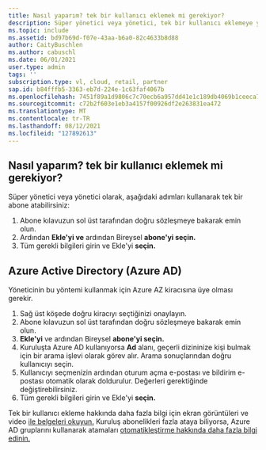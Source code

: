 ```yaml
---
title: Nasıl yaparım? tek bir kullanıcı eklemek mi gerekiyor?
description: Süper yönetici veya yönetici, tek bir kullanıcı eklemeye yönelik yardım arıyor.
ms.topic: include
ms.assetid: bd97b69d-f07e-43aa-b6a0-82c4633b8d88
author: CaityBuschlen
ms.author: cabuschl
ms.date: 06/01/2021
user.type: admin
tags: ''
subscription.type: vl, cloud, retail, partner
sap.id: b84fffb5-3363-eb7d-224e-1c63faf4067b
ms.openlocfilehash: 7451f89a1d9806c7c70ecb6a957dd41e1c189db4069b1ceeca766d1643299042
ms.sourcegitcommit: c72b2f603e1eb3a4157f00926df2e263831ea472
ms.translationtype: MT
ms.contentlocale: tr-TR
ms.lasthandoff: 08/12/2021
ms.locfileid: "127892613"
---
```

## <a name="how-do-i-add-a-single-user-to-my-agreement"></a>Nasıl yaparım? tek bir kullanıcı eklemek mi gerekiyor?

Süper yönetici veya yönetici olarak, aşağıdaki adımları kullanarak tek bir abone atabilirsiniz: 
1. Abone kılavuzun sol üst tarafından doğru sözleşmeye bakarak emin olun.
2. Ardından **Ekle'yi ve** ardından Bireysel **abone'yi seçin.**
3. Tüm gerekli bilgileri girin ve Ekle'yi **seçin.**

## <a name="azure-active-directory-azure-ad"></a>Azure Active Directory (Azure AD) 

Yöneticinin bu yöntemi kullanmak için Azure AZ kiracısına üye olması gerekir.

1. Sağ üst köşede doğru kiracıyı seçtiğinizi onaylayın.
2. Abone kılavuzun sol üst tarafından doğru sözleşmeye bakarak emin olun.
3. **Ekle'yi** ve ardından Bireysel **abone'yi seçin.**
4. Kuruluşta Azure AD kullanıyorsa **Ad** alanı, geçerli dizininize kişi bulmak için bir arama işlevi olarak görev alır. Arama sonuçlarından doğru kullanıcıyı seçin.
5. Kullanıcıyı seçmenizin ardından oturum açma e-postası ve bildirim e-postası otomatik olarak doldurulur. Değerleri gerektiğinde değiştirebilirsiniz.
6. Tüm gerekli bilgileri girin ve Ekle'yi **seçin.**

Tek bir kullanıcı ekleme hakkında daha fazla bilgi için ekran görüntüleri ve video [ile belgeleri okuyun.](https://docs.microsoft.com/visualstudio/subscriptions/assign-license)
Kuruluş abonelikleri fazla ataya biliyorsa, Azure AD gruplarını kullanarak atamaları [otomatikleştirme hakkında daha fazla bilgi edinin.](https://docs.microsoft.com/visualstudio/subscriptions/assign-license-bulk)

